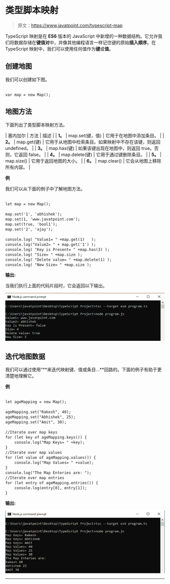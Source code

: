 # 类型脚本映射

> 原文：<https://www.javatpoint.com/typescript-map>

TypeScript 映射是在 **ES6** 版本的 JavaScript 中新增的一种数据结构。它允许我们将数据存储在**键值对**中，并像其他编程语言一样记住键的原始**插入顺序**。在 TypeScript 映射中，我们可以使用任何值作为**键**或**值**。

## 创建地图

我们可以创建如下图。

```

var map = new Map();

```

## 地图方法

下面列出了类型脚本映射方法。

| 塞内加尔 | 方法 | 描述 |
| **1。** | map.set(键，值) | 它用于在地图中添加条目。 |
| **2。** | map.get(键) | 它用于从地图中检索条目。如果映射中不存在该键，则返回 undefined。 |
| **3。** | map.has(键) | 如果该键出现在地图中，则返回 true。否则，它返回 false。 |
| **4。** | map.delete(键) | 它用于通过键删除条目。 |
| **5。** | map.size() | 它用于返回地图的大小。 |
| **6。** | map.clear() | 它会从地图上移除所有内容。 |

**例**

我们可以从下面的例子中了解地图方法。

```

let map = new Map();

map.set('1', 'abhishek');   
map.set(1, 'www.javatpoint.com');     
map.set(true, 'bool1'); 
map.set('2', 'ajay');

console.log( "Value1= " +map.get(1)   ); 
console.log("Value2= " + map.get('1') ); 
console.log( "Key is Present= " +map.has(3) ); 
console.log( "Size= " +map.size ); 
console.log( "Delete value= " +map.delete(1) ); 
console.log( "New Size= " +map.size );

```

**输出:**

当我们执行上面的代码片段时，它会返回以下输出。

![TypeScript map](img/711b34f0e6a99a0e56d6351ab9b5f170.png)

## 迭代地图数据

我们可以通过使用“**来迭代映射键、值或条目...**回路的。下面的例子有助于更清楚地理解它。

**例**

```

let ageMapping = new Map();

ageMapping.set("Rakesh", 40);
ageMapping.set("Abhishek", 25);
ageMapping.set("Amit", 30);

//Iterate over map keys
for (let key of ageMapping.keys()) {
    console.log("Map Keys= " +key);        
}
//Iterate over map values
for (let value of ageMapping.values()) {
    console.log("Map Values= " +value);    
}
console.log("The Map Enteries are: "); 
//Iterate over map entries
for (let entry of ageMapping.entries()) {
    console.log(entry[0], entry[1]); 
}

```

**输出:**

![TypeScript map](img/2b92b49e6b07288520216076f0ecc4e8.png)

* * *